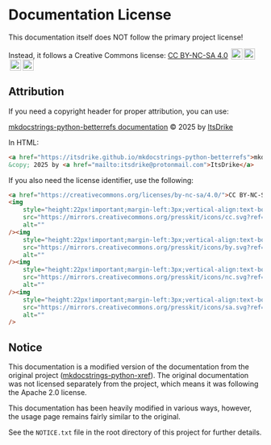 # Documentation License

This documentation itself does NOT follow the primary project license!

Instead, it follows a Creative Commons license: <a href="https://creativecommons.org/licenses/by-nc-sa/4.0/">CC BY-NC-SA 4.0</a> <img style="height:22px!important;margin-left:3px;vertical-align:text-bottom;" src="https://mirrors.creativecommons.org/presskit/icons/cc.svg?ref=chooser-v1" alt=""><img style="height:22px!important;margin-left:3px;vertical-align:text-bottom;" src="https://mirrors.creativecommons.org/presskit/icons/by.svg?ref=chooser-v1" alt=""><img style="height:22px!important;margin-left:3px;vertical-align:text-bottom;" src="https://mirrors.creativecommons.org/presskit/icons/nc.svg?ref=chooser-v1" alt=""><img style="height:22px!important;margin-left:3px;vertical-align:text-bottom;" src="https://mirrors.creativecommons.org/presskit/icons/sa.svg?ref=chooser-v1" alt="">

## Attribution

If you need a copyright header for proper attribution, you can use:

<a href="https://itsdrike.github.io/mkdocstrings-python-betterrefs">mkdocstrings-python-betterrefs documentation</a> &copy; 2025 by <a href="mailto:itsdrike@protonmail.com">ItsDrike</a>

In HTML:

```html
<a href="https://itsdrike.github.io/mkdocstrings-python-betterrefs">mkdocstrings-python-betterrefs documentation</a>
&copy; 2025 by <a href="mailto:itsdrike@protonmail.com">ItsDrike</a>
```

If you also need the license identifier, use the following:

```html
<a href="https://creativecommons.org/licenses/by-nc-sa/4.0/">CC BY-NC-SA 4.0</a>
<img
    style="height:22px!important;margin-left:3px;vertical-align:text-bottom;"
    src="https://mirrors.creativecommons.org/presskit/icons/cc.svg?ref=chooser-v1"
    alt=""
/><img
    style="height:22px!important;margin-left:3px;vertical-align:text-bottom;"
    src="https://mirrors.creativecommons.org/presskit/icons/by.svg?ref=chooser-v1"
    alt=""
/><img
    style="height:22px!important;margin-left:3px;vertical-align:text-bottom;"
    src="https://mirrors.creativecommons.org/presskit/icons/nc.svg?ref=chooser-v1"
    alt=""
/><img
    style="height:22px!important;margin-left:3px;vertical-align:text-bottom;"
    src="https://mirrors.creativecommons.org/presskit/icons/sa.svg?ref=chooser-v1"
    alt=""
/>
```

## Notice

This documentation is a modified version of the documentation from the original project ([mkdocstrings-python-xref]).
The original documentation was not licensed separately from the project, which means it was following the Apache 2.0
license.

This documentation has been heavily modified in various ways, however, the usage page remains fairly similar to the
original.

See the `NOTICE.txt` file in the root directory of this project for further details.

[mkdocstrings-python-xref]: https://github.com/analog-garage/mkdocstrings-python-xref
